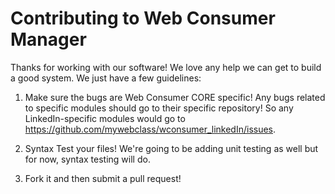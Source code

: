 Contributing to Web Consumer Manager
=========================

Thanks for working with our software! We love any help we can get to build a good system. We just have a few guidelines:

1. Make sure the bugs are Web Consumer CORE specific! Any bugs related to specific modules should go to their specific repository! So any LinkedIn-specific modules would go to <https://github.com/mywebclass/wconsumer_linkedIn/issues>.

2. Syntax Test your files! We're going to be adding unit testing as well but for now, syntax testing will do.

3. Fork it and then submit a pull request!
